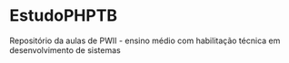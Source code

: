 # EstudoPHPTB
Repositório da aulas de PWII - ensino médio com habilitação técnica em desenvolvimento de sistemas
